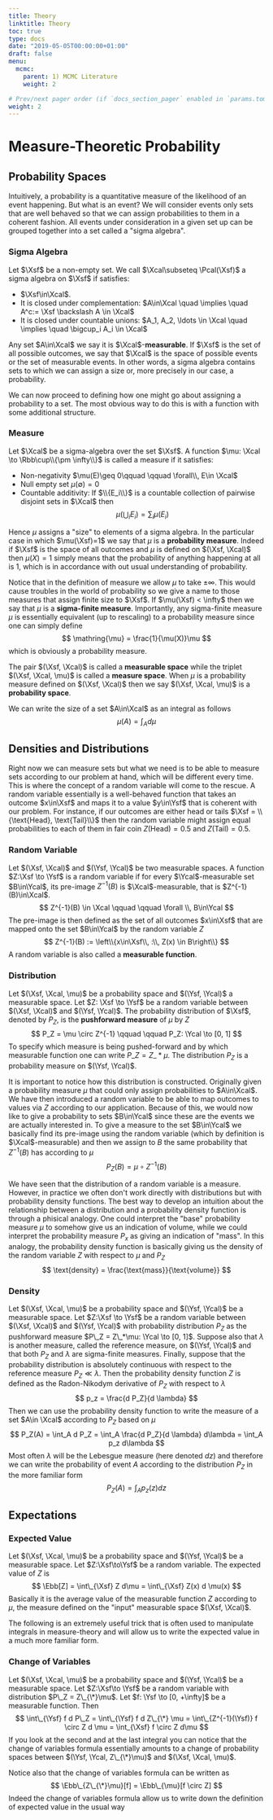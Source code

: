 ```yaml
---
title: Theory
linktitle: Theory
toc: true
type: docs
date: "2019-05-05T00:00:00+01:00"
draft: false
menu:
  mcmc:
    parent: 1) MCMC Literature
    weight: 2

# Prev/next pager order (if `docs_section_pager` enabled in `params.toml`)
weight: 2
---
```

$\newcommand{\ystar}{y^{\*}}
\newcommand{\Ycal}{\mathcal{Y}}
\newcommand{\isample}{^{(i)}}
\newcommand{\setX}{\mathsf{X}}
\newcommand{\algebraX}{\mathcal{X}}
\newcommand{\Fcal}{\mathcal{F}}
\newcommand{\Xcal}{\mathcal{X}}
\newcommand{\Pcal}{\mathcal{P}}
\newcommand{\Ycal}{\mathcal{Y}}
\newcommand{\Rbb}{\mathbb{R}}
\newcommand{\Ebb}{\mathbb{E}}
\newcommand{\Pbb}{\mathbb{P}}
\newcommand{\Psf}{\mathsf{P}}
\newcommand{\Xsf}{\mathsf{X}}
\newcommand{\Ysf}{\mathsf{Y}}$
$$
\newenvironment{rcases}
  {\left.\begin{aligned}}
  {\end{aligned}\right\rbrace}
$$

# Measure-Theoretic Probability
## Probability Spaces
Intuitively, a probability is a quantitative measure of the likelihood of an event happening. But what is an event? We will consider events only sets that are well behaved so that we can assign probabilities to them in a coherent fashion. All events under consideration in a given set up can be grouped together into a set called a "sigma algebra".

### Sigma Algebra
Let $\Xsf$ be a non-empty set. We call $\Xcal\subseteq \Pcal(\Xsf)$ a sigma algebra on $\Xsf$ if  satisfies:

- $\Xsf\in\Xcal$.
- It is closed under complementation: $A\in\Xcal \quad \implies \quad A^c:= \Xsf \backslash A \in \Xcal$
- It is closed under countable unions: $A_1, A_2, \ldots \in \Xcal \quad \implies \quad \bigcup_i A_i \in \Xcal$

Any set $A\in\Xcal$ we say it is $\Xcal$-**measurable**. If $\Xsf$ is the set of all possible outcomes, we say that $\Xcal$ is the space of possible events or the set of measurable events. In other words, a sigma algebra contains sets to which we can assign a size or, more precisely in our case, a probability.

We can now proceed to defining how one might go about assigning a probability to a set. The most obvious way to do this is with a function with some additional structure.

### Measure
Let $\Xcal$ be a sigma-algebra over the set $\Xsf$. A function $\mu: \Xcal \to \Rbb\cup\\{\pm \infty\\}$ is called a measure if it satisfies:

- Non-negativity $\mu(E)\geq 0\qquad \qquad \forall\\, E\in \Xcal$ 
- Null empty set $\mu(\emptyset) = 0$
- Countable additivity: If $\\{E_i\\}$ is a countable collection of pairwise disjoint sets in $\Xcal$ then
$$
\mu\left(\bigcup_i E_i \right) = \sum_i \mu(E_i)
$$

Hence $\mu$ assigns a "size" to elements of a sigma algebra. In the particular case in which $\mu(\Xsf)=1$ we say that $\mu$ is a **probability measure**. Indeed if $\Xsf$ is the space of all outcomes and $\mu$ is defined on $(\Xsf, \Xcal)$ then $\mu(X)=1$ simply means that the probability of anything happening at all is $1$, which is in accordance with out usual understanding of probability. 

Notice that in the definition of measure we allow $\mu$ to take $\pm \infty$. This would cause troubles in the world of probability so we give a name to those measures that assign finite size to $\Xsf$. If $\mu(\Xsf) < \infty$ then we say that $\mu$ is a **sigma-finite measure**. Importantly, any sigma-finite measure $\mu$ is essentially equivalent (up to rescaling) to a probability measure since one can simply define 
$$
\mathring{\mu} = \frac{1}{\mu(X)}\mu
$$
which is obviously a probability measure.

The pair $(\Xsf, \Xcal)$ is called a **measurable space** while the triplet $(\Xsf, \Xcal, \mu)$ is called a **measure space**. When $\mu$ is a probability measure defined on $(\Xsf, \Xcal)$ then we say $(\Xsf, \Xcal, \mu)$ is a **probability space**.

We can write the size of a set $A\in\Xcal$ as an integral as follows
$$
\mu(A) = \int_A d \mu
$$

## Densities and Distributions 
Right now we can measure sets but what we need is to be able to measure sets according to our problem at hand, which will be different every time. This is where the concept of a random variable will come to the rescue. A random variable essentially is a well-behaved function that takes an outcome $x\in\Xsf$ and maps it to a value $y\in\Ysf$ that is coherent with our problem. For instance, if our outcomes are either head or tails $\Xsf = \\{\text{Head}, \text{Tail}\\}$ then the random variable might assign equal probabilities to each of them in fair coin $Z(\text{Head}) = 0.5$ and $Z(\text{Tail}) = 0.5$.

### Random Variable
Let $(\Xsf, \Xcal)$ and $(\Ysf, \Ycal)$ be two measurable spaces. A function $Z:\Xsf \to \Ysf$ is a random variable if for every $\Ycal$-measurable set $B\in\Ycal$, its pre-image $Z^{-1}(B)$ is $\Xcal$-measurable, that is $Z^{-1}(B)\in\Xcal$.
$$
Z^{-1}(B) \in \Xcal \qquad \qquad \forall \\, B\in\Ycal
$$
The pre-image is then defined as the set of all outcomes $x\in\Xsf$ that are mapped onto the set $B\in\Ycal$ by the random variable $Z$
$$
Z^{-1}(B) := \left\\{x\in\Xsf\\, :\\, Z(x) \in B\right\\}
$$
A random variable is also called a **measurable function**. 

### Distribution
Let $(\Xsf, \Xcal, \mu)$ be a probability space and $(\Ysf, \Ycal)$ a measurable space. Let $Z: \Xsf \to \Ysf$ be a random variable between $(\Xsf, \Xcal)$ and $(\Ysf, \Ycal)$. The probability distribution of $\Xsf$, denoted by $P_Z$, is the **pushforward measure** of $\mu$ by $Z$
$$
P_Z = \mu \circ Z^{-1} \qquad \qquad P_Z: \Ycal \to [0, 1]
$$
To specify which measure is being pushed-forward and by which measurable function one can write $P\_Z = Z\_*\mu$. The distribution $P_Z$ is a probability measure on $(\Ysf, \Ycal)$. 

It is important to notice how this distribution is constructed. Originally given a probability measure $\mu$ that could only assign probabilities to $A\in\Xcal$. We have then introduced a random variable to be able to map outcomes to values via $Z$ according to our application. Because of this, we would now like to give a probability to sets $B\in\Ycal$ since these are the events we are actually interested in. To give a measure to the set $B\in\Ycal$ we basically find its pre-image using the random variable (which by definition is $\Xcal$-measurable) and then we assign to $B$ the same probability that $Z^{-1}(B)$ has according to $\mu$
$$
P_Z(B) = \mu \circ Z^{-1}(B)
$$

We have seen that the distribution of a random variable is a measure. However, in practice we often don't work directly with distributions but with probability density functions. The best way to develop an intuition about the relationship between a distribution and a probability density function is through a phisical analogy. One could interpret the "base" probability measure $\mu$ to somehow give us an indication of volume, while we could interpret the probability measure $P_x$ as giving an indication of "mass". In this analogy, the probability density function is basically giving us the density of the random variable $Z$ with respect to $\mu$ and $P_Z$
$$
\text{density} = \frac{\text{mass}}{\text{volume}}
$$

### Density
Let $(\Xsf, \Xcal, \mu)$ be a probability space and $(\Ysf, \Ycal)$ be a measurable space. Let $Z:\Xsf \to \Ysf$ be a random variable between $(\Xsf, \Xcal)$ and $(\Ysf, \Ycal)$ with probability distribution $P_Z$ as the pushforward measure $P\_Z = Z\_*\mu: \Ycal \to [0, 1]$. Suppose also that $\lambda$ is another measure, called the reference measure, on $(\Ysf, \Ycal)$ and that both $P_Z$ and $\lambda$ are sigma-finite measures. Finally, suppose that the probability distribution is absolutely continuous with respect to the reference measure $P_Z \ll \lambda$. Then the probability density function $Z$ is defined as the Radon-Nikodym derivative of $P_Z$ with respect to $\lambda$
$$
p_z = \frac{d P_Z}{d \lambda}
$$
Then we can use the probability density function to write the measure of a set $A\in \Xcal$ according to $P_Z$ based on $\mu$
$$
P_Z(A) = \int_A d P_Z = \int_A \frac{d P_Z}{d \lambda} d\lambda = \int_A p_z d\lambda 
$$
Most often $\lambda$ will be the Lebesgue measure (here denoted $dz$) and therefore we can write the probability of event $A$ according to the distribution $P_Z$ in the more familiar form
$$
P_Z(A) = \int_A p_z(z) dz
$$

## Expectations
### Expected Value
Let $(\Xsf, \Xcal, \mu)$ be a probability space and $(\Ysf, \Ycal)$ be a measurable space. Let $Z:\Xsf\to\Ysf$ be a random variable. The expected value of $Z$ is 
$$
\Ebb[Z] = \int\_{\Xsf} Z d\mu = \int\_{\Xsf} Z(x) d \mu(x)
$$
Basically it is the average value of the measurable function $Z$ according to $\mu$, the measure defined on the "input" measurable space $(\Xsf, \Xcal)$.

The following is an extremely useful trick that is often used to manipulate integrals in measure-theory and will allow us to write the expected value in a much more familiar form.

### Change of Variables
Let $(\Xsf, \Xcal, \mu)$ be a probability space and $(\Ysf, \Ycal)$ be a measurable space. Let $Z:\Xsf\to \Ysf$ be a random variable with distribution $P\_Z = Z\_{\*}\mu$. Let $f: \Ysf \to [0, +\infty]$ be a measurable function. Then
$$
\int\_{\Ysf} f d P\_Z = \int\_{\Ysf} f d Z\_{\*} \mu = \int\_{Z^{-1}(\Ysf)} f \circ Z d \mu = \int_{\Xsf} f \circ Z d\mu 
$$
If you look at the second and at the last integral you can notice that the change of variables formula essentially amounts to a change of probability spaces between $(\Ysf, \Ycal, Z\_{\*}\mu)$ and $(\Xsf, \Xcal, \mu)$.

Notice also that the change of variables formula can be written as
$$
\Ebb\_{Z\_{\*}\mu}[f] = \Ebb\_{\mu}[f \circ Z]
$$
Indeed the change of variables formula allow us to write down the definition of expected value in the usual way








